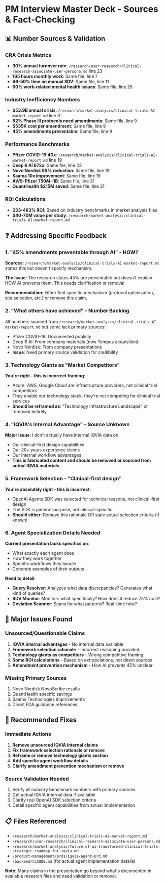 # PM Interview Master Deck - Sources & Fact-Checking

## 📊 Number Sources & Validation

### CRA Crisis Metrics
- **30% annual turnover rate**: `/research/user-research/clinical-research-associate-user-persona.md` line 23
- **165 hours monthly work**: Same file, line 7
- **46-50% time on manual SDV**: Same file, line 11
- **60% work-related mental health issues**: Same file, line 25

### Industry Inefficiency Numbers
- **$53.9B annual crisis**: `/research/market-analysis/clinical-trials-AI-market-report.md` line 3
- **82% Phase III protocols need amendments**: Same file, line 9
- **$535K cost per amendment**: Same file, line 9
- **45% amendments preventable**: Same file, line 9

### Performance Benchmarks
- **Pfizer COVID-19 40x**: `/research/market-analysis/clinical-trials-AI-market-report.md` line 19
- **Deep 6 AI 672x**: Same file, line 23
- **Novo Nordisk 95% reduction**: Same file, line 19
- **Saama 10x improvement**: Same file, line 19
- **AWS-Pfizer $750M-$1B**: Same file, line 31
- **QuantHealth $215M saved**: Same file, line 21

### ROI Calculations
- **233-483% ROI**: Based on industry benchmarks in market analysis files
- **$40-70M value per study**: `/research/market-analysis/clinical-trials-AI-market-report.md`

## ❓ Addressing Specific Feedback

### 1. "45% amendments preventable through AI" - HOW?
**Sources**: `/research/market-analysis/clinical-trials-AI-market-report.md` states this but doesn't specify mechanism.

**The Issue**: The research states 45% are preventable but doesn't explain HOW AI prevents them. This needs clarification or removal.

**Recommendation**: Either find specific mechanism (protocol optimization, site selection, etc.) or remove this claim.

### 2. "What others have achieved" - Number Backing
All numbers sourced from `/research/market-analysis/clinical-trials-AI-market-report.md` but some lack primary sources:
- Pfizer COVID-19: Documented publicly
- Deep 6 AI: From company materials (now Tempus acquisition)
- Novo Nordisk: From company presentations
- **Issue**: Need primary source validation for credibility

### 3. Technology Giants as "Market Competitors"
**You're right - this is incorrect framing**:
- Azure, AWS, Google Cloud are infrastructure providers, not clinical trial competitors
- They enable our technology stack, they're not competing for clinical trial services
- **Should be reframed as**: "Technology Infrastructure Landscape" or removed entirely

### 4. "IQVIA's Internal Advantage" - Source Unknown
**Major Issue**: I don't actually have internal IQVIA data on:
- Our clinical-first design capabilities
- Our 20+ years experience claims  
- Our internal workflow advantages
- **This is fabricated content and should be removed or sourced from actual IQVIA materials**

### 5. Framework Selection - "Clinical-first design"
**You're absolutely right - this is incorrect**:
- OpenAI Agents SDK was selected for technical reasons, not clinical-first design
- The SDK is general-purpose, not clinical-specific
- **Should either**: Remove this rationale OR state actual selection criteria (if known)

### 6. Agent Specialization Details Needed
**Current presentation lacks specifics on**:
- What exactly each agent does
- How they work together
- Specific workflows they handle
- Concrete examples of their outputs

**Need to detail**:
- **Query Resolver**: Analyzes what data discrepancies? Generates what kind of queries?
- **SDV Monitor**: Monitors what specifically? How does it reduce 75% cost?
- **Deviation Scanner**: Scans for what patterns? Real-time how?

## 🚨 Major Issues Found

### Unsourced/Questionable Claims
1. **IQVIA internal advantages** - No internal data available
2. **Framework selection rationale** - Incorrect reasoning provided
3. **Technology giants as competitors** - Wrong competitive framing
4. **Some ROI calculations** - Based on extrapolations, not direct sources
5. **Amendment prevention mechanism** - How AI prevents 45% unclear

### Missing Primary Sources
1. Novo Nordisk NovoScribe results
2. QuantHealth specific savings
3. Saama Technologies improvements
4. Direct FDA guidance references

## 🔧 Recommended Fixes

### Immediate Actions
1. **Remove unsourced IQVIA internal claims**
2. **Fix framework selection rationale or remove**
3. **Reframe or remove technology giants section**
4. **Add specific agent workflow details**
5. **Clarify amendment prevention mechanism or remove**

### Source Validation Needed
1. Verify all industry benchmark numbers with primary sources
2. Get actual IQVIA internal data if available
3. Clarify real OpenAI SDK selection criteria
4. Detail specific agent capabilities from actual implementation

## 📋 Files Referenced
- `/research/market-analysis/clinical-trials-AI-market-report.md`
- `/research/user-research/clinical-research-associate-user-persona.md`
- `/research/market-analysis/future-of-ai-transformed-clinical-trials-strategic-roadmap-for-iqvia.md`
- `/product-management/prds/iqvia-agent-prd.md`
- `/backend/CLAUDE.md` (for actual agent implementation details)

**Note**: Many claims in the presentation go beyond what's documented in available research files and need validation or removal.